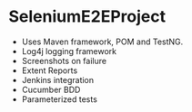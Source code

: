 # SeleniumE2EProject
- Uses Maven framework, POM and TestNG.
- Log4j logging framework
- Screenshots on failure
- Extent Reports
- Jenkins integration
- Cucumber BDD
- Parameterized tests
